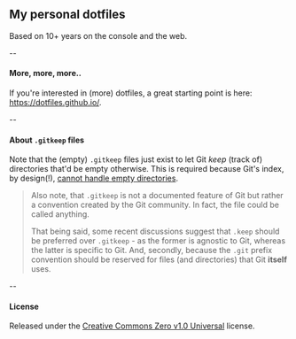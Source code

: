 My personal dotfiles
--------------------

Based on 10+ years on the console and the web.

--

#### More, more, more..

If you're interested in (more) dotfiles, a great starting point is here: <https://dotfiles.github.io/>.

--

#### About `.gitkeep` files

Note that the (empty) `.gitkeep` files just exist to let Git *keep* (track of) directories that'd be empty otherwise. This is required because Git's index, by design(!), [cannot handle empty directories](https://git.wiki.kernel.org/index.php/Git_FAQ#Can_I_add_empty_directories.3F). 

> Also note, that `.gitkeep` is not a documented feature of Git but rather a convention created by the Git community. In fact, the file could be called anything.
>  
> That being said, some recent discussions suggest that `.keep` should be preferred over `.gitkeep` - as the former is agnostic to Git, whereas the latter is specific to Git. And, secondly, because the `.git` prefix convention should be reserved for files (and directories) that Git **itself** uses.

--

#### License

Released under the [Creative Commons Zero v1.0 Universal](http://choosealicense.com/licenses/cc0/) license.